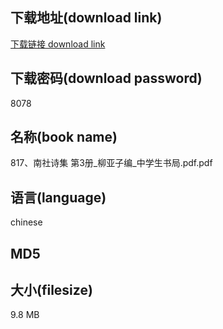 ## 下载地址(download link)
[下载链接 download link](https://tutu365.netlify.app/?s=817%E3%80%81%E5%8D%97%E7%A4%BE%E8%AF%97%E9%9B%86+%E7%AC%AC3%E5%86%8C_%E6%9F%B3%E4%BA%9A%E5%AD%90%E7%BC%96_%E4%B8%AD%E5%AD%A6%E7%94%9F%E4%B9%A6%E5%B1%80.pdf)

## 下载密码(download password)
8078

## 名称(book name)
817、南社诗集 第3册_柳亚子编_中学生书局.pdf.pdf

## 语言(language)
chinese

## MD5


## 大小(filesize)
9.8 MB
